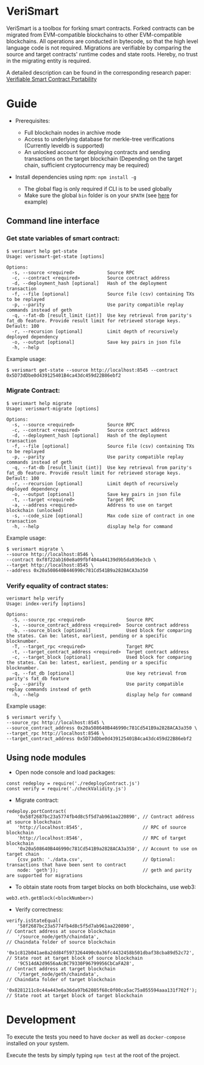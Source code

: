 # VeriSmart

VeriSmart is a toolbox for forking smart contracts. Forked contracts can be migrated from EVM-compatible blockchains to other EVM-compatible blockchains.
All operations are conducted in bytecode, so that the high level language code is not required.
Migrations are verifiable by comparing the source and target contracts' runtime codes and state roots.
Hereby, no trust in the migrating entity is required.

A detailed description can be found in the corresponding research paper: [Verifiable Smart Contract Portability](https://arxiv.org/abs/1902.03868)

# Guide

* Prerequisites:
  * Full blockchain nodes in archive mode
  * Access to underlying database for merkle-tree verifications (Currently leveldb is supported)
  * An unlocked account for deploying contracts and sending transactions on the target blockchain (Depending on the target chain, sufficient cryptocurrency may be required)

* Install dependencies using npm: `npm install -g`
  * The global flag is only required if CLI is to be used globally
  * Make sure the global `bin` folder is on your `$PATH` (see [here](https://mrmadhat.com/terminal/unable-use-globally-installed-npm-modules-switching-zsh/) for example)


## Command line interface

###  Get state variables of smart contract:
```
$ verismart help get-state
Usage: verismart-get-state [options]

Options:
  -s, --source <required>            Source RPC
  -c, --contract <required>          Source contract address
  -d, --deployment_hash [optional]   Hash of the deployment transaction
  -f, --file [optional]              Source file (csv) containing TXs to be replayed
  -p, --parity                       Use parity compatible replay commands instead of geth
  -q, --fat-db [result_limit (int)]  Use key retrieval from parity's fat_db feature. Provide result limit for retrieved storage keys. Default: 100
  -r, --recursion [optional]         Limit depth of recursively deployed dependency
  -o, --output [optional]            Save key pairs in json file
  -h, --help  
```
Example usage:
```
$ verismart get-state --source http://localhost:8545 --contract 0x5D73dDbe0d439125401B4ca43dc459d22B86ebf2
```

### Migrate Contract:
```
$ verismart help migrate
Usage: verismart-migrate [options]

Options:
  -s, --source <required>            Source RPC
  -c, --contract <required>          Source contract address
  -d, --deployment_hash [optional]   Hash of the deployment transaction
  -f, --file [optional]              Source file (csv) containing TXs to be replayed
  -p, --parity                       Use parity compatible replay commands instead of geth
  -q, --fat-db [result_limit (int)]  Use key retrieval from parity's fat_db feature. Provide result limit for retrieved storage keys. Default: 100
  -r, --recursion [optional]         Limit depth of recursively deployed dependency
  -o, --output [optional]            Save key pairs in json file
  -t, --target <required>            Target RPC
  -a, --address <required>           Address to use on target blockchain (unlocked)
  -s, --code_size [optional]         Max code size of contract in one transaction
  -h, --help                         display help for command
```
Example usage:

```
$ verismart migrate \
--source http://localhost:8546 \
--contract 0xf8f22ab160e8a09fbf404a44139d9b5da936e3cb \
--target http://localhost:8545 \
--address 0x20a508640B446990c781Cd541B9a2828ACA3a350

```

### Verify equality of contract states:
```
verismart help verify
Usage: index-verify [options]

Options:
  -S, --source_rpc <required>               Source RPC
  -s, --source_contract_address <required>  Source contract address
  -b, --source_block [optional]             Used block for comparing the states. Can be: latest, earliest, pending or a specific blocknumber.
  -T, --target_rpc <required>               Target RPC
  -t, --target_contract_address <required>  Target contract address
  -c, --target_block [optional]             Used block for comparing the states. Can be: latest, earliest, pending or a specific blocknumber.
  -q, --fat_db [optional]                   Use key retrieval from parity's fat_db feature
  -p, --parity                              Use parity compatible replay commands instead of geth
  -h, --help                                display help for command
```
Example usage:
```
$ verismart verify \
--source_rpc http://localhost:8545 \
--source_contract_address 0x20a508640B446990c781Cd541B9a2828ACA3a350 \
--target_rpc http://localhost:8546 \
--target_contract_address 0x5D73dDbe0d439125401B4ca43dc459d22B86ebf2
```

## Using node modules
* Open node console and load packages: 
```
const redeploy = require('./redeployContract.js')
const verify = require('./checkValidity.js')
```
* Migrate contract:

```
redeploy.portContract(
    '0x58f2687bc23a5774fb4d8c5f5d7ab961aa220890', // Contract address at source blockchain
    'http://localhost:8545',                      // RPC of source blockchain
    'http://localhost:8546',                      // RPC of target blockchain
    '0x20a508640B446990c781Cd541B9a2828ACA3a350', // Account to use on target chain
    {csv_path: './data.csv',                      // Optional: transactions that have been sent to contract
    node: 'geth'});                               // geth and parity are supported for migrations
```

* To obtain state roots from target blocks on both blockchains, use web3: 

```
web3.eth.getBlock(<blockNumber>)
```

* Verify correctness: 

```
verify.isStateEqual(
    '58f2687bc23a5774fb4d8c5f5d7ab961aa220890',                             // Contract address at source blockchain 
    '/source_node/geth/chaindata',                                          // Chaindata folder of source blockchain
    '0x1c812b041ae8a2dd84f5973264490c0a36fc4432458b501dbaf38cba89d52c72',   // State root at target block of source blockchain
    '9C514dA2d9656aAcBC79330F96799956CbCaFA28',                             // Contract address at target blockchain 
    '/target_node/geth/chaindata',                                          // Chaindata folder of target blockchain
    '0x8281211c8c44a443e6a36da97b62085f68c0f00ca5ac75a055594aaa131f702f');  // State root at target block of target blockchain
```

# Development

To execute the tests you need to have `docker` as well as `docker-compose` installed on your system.

Execute the tests by simply typing `npm test` at the root of the project.